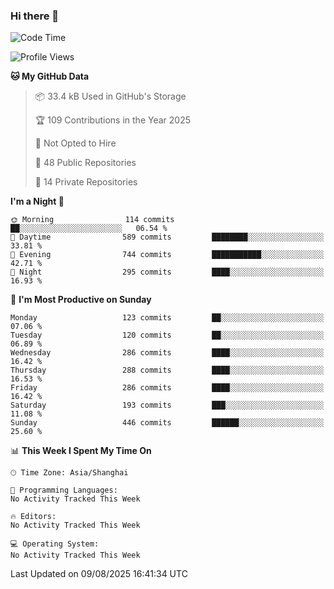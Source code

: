 ### Hi there 👋

<!--
**robinWongM/robinWongM** is a ✨ _special_ ✨ repository because its `README.md` (this file) appears on your GitHub profile.

Here are some ideas to get you started:

- 🔭 I’m currently working on ...
- 🌱 I’m currently learning ...
- 👯 I’m looking to collaborate on ...
- 🤔 I’m looking for help with ...
- 💬 Ask me about ...
- 📫 How to reach me: ...
- 😄 Pronouns: ...
- ⚡ Fun fact: ...
-->

<!--START_SECTION:waka-->
![Code Time](http://img.shields.io/badge/Code%20Time-269%20hrs%2030%20mins-blue)

![Profile Views](http://img.shields.io/badge/Profile%20Views-1-blue)

**🐱 My GitHub Data** 

> 📦 33.4 kB Used in GitHub's Storage 
 > 
> 🏆 109 Contributions in the Year 2025
 > 
> 🚫 Not Opted to Hire
 > 
> 📜 48 Public Repositories 
 > 
> 🔑 14 Private Repositories 
 > 
**I'm a Night 🦉** 

```text
🌞 Morning                114 commits         ██░░░░░░░░░░░░░░░░░░░░░░░   06.54 % 
🌆 Daytime                589 commits         ████████░░░░░░░░░░░░░░░░░   33.81 % 
🌃 Evening                744 commits         ███████████░░░░░░░░░░░░░░   42.71 % 
🌙 Night                  295 commits         ████░░░░░░░░░░░░░░░░░░░░░   16.93 % 
```
📅 **I'm Most Productive on Sunday** 

```text
Monday                   123 commits         ██░░░░░░░░░░░░░░░░░░░░░░░   07.06 % 
Tuesday                  120 commits         ██░░░░░░░░░░░░░░░░░░░░░░░   06.89 % 
Wednesday                286 commits         ████░░░░░░░░░░░░░░░░░░░░░   16.42 % 
Thursday                 288 commits         ████░░░░░░░░░░░░░░░░░░░░░   16.53 % 
Friday                   286 commits         ████░░░░░░░░░░░░░░░░░░░░░   16.42 % 
Saturday                 193 commits         ███░░░░░░░░░░░░░░░░░░░░░░   11.08 % 
Sunday                   446 commits         ██████░░░░░░░░░░░░░░░░░░░   25.60 % 
```


📊 **This Week I Spent My Time On** 

```text
🕑︎ Time Zone: Asia/Shanghai

💬 Programming Languages: 
No Activity Tracked This Week

🔥 Editors: 
No Activity Tracked This Week

💻 Operating System: 
No Activity Tracked This Week
```


 Last Updated on 09/08/2025 16:41:34 UTC
<!--END_SECTION:waka-->
